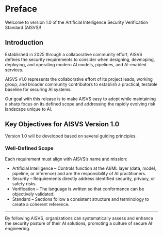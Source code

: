 # Preface

Welcome to version 1.0 of the Artificial Intelligence Security Verification Standard (AISVS)!

## Introduction

Established in 2025 through a collaborative community effort, AISVS defines the security requirements to consider when designing, developing, deploying, and operating modern AI models, pipelines, and AI-enabled services.

AISVS v1.0 represents the collaborative effort of its project leads, working group, and broader community contributors to establish a practical, testable baseline for securing AI systems.

Our goal with this release is to make AISVS easy to adopt while maintaining a sharp focus on its defined scope and addressing the rapidly evolving risk landscape unique to AI.

## Key Objectives for AISVS Version 1.0

Version 1.0 will be developed based on several guiding principles.

### Well-Defined Scope

Each requirement must align with AISVS’s name and mission:

* Artificial Intelligence – Controls function at the AI/ML layer (data, model, pipeline, or inference) and are the responsibility of AI practitioners.
* Security – Requirements directly address identified security, privacy, or safety risks.
* Verification – The language is written so that conformance can be objectively validated.
* Standard – Sections follow a consistent structure and terminology to create a coherent reference.
  ​
---

By following AISVS, organizations can systematically assess and enhance the security posture of their AI solutions, promoting a culture of secure AI engineering.

